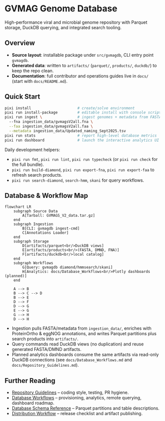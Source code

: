# GVMAG Genome Database

High-performance viral and microbial genome repository with Parquet storage, DuckDB querying, and integrated search tooling.

## Overview
- **Source layout**: installable package under `src/gvmagdb`, CLI entry point `gvmagdb`.
- **Generated data**: written to `artifacts/` (`parquet/`, `products/`, `duckdb/`) to keep the repo clean.
- **Documentation**: full contributor and operations guides live in `docs/` (start with `docs/README.md`).

## Quick Start
```bash
pixi install                     # create/solve environment
pixi run install-package         # editable install with console script
pixi run ingest \                # ingest genomes + metadata from FASTA/TSV
  --fna ingestion_data/gvmagsV2all.fna \
  --faa ingestion_data/gvmagsV2all.faa \
  --metadata ingestion_data/Updated_naming_Sept2025.tsv
pixi run stats                   # report high-level database metrics
pixi run dashboard               # launch the interactive analytics UI
```
Daily development helpers:
- `pixi run fmt`, `pixi run lint`, `pixi run typecheck` (or `pixi run check` for the full bundle).
- `pixi run build-diamond`, `pixi run export-fna`, `pixi run export-faa` to refresh search products.
- `pixi run search-diamond`, `search-hmm`, `skani` for query workflows.

## Database & Workflow Map
```mermaid
flowchart LR
    subgraph Source Data
        A[Tarball: GVMAGS_V2_data.tar.gz]
    end
    subgraph Ingestion
        B[CLI: gvmagdb ingest-cmd]
        C[Annotations Loader]
    end
    subgraph Storage
        D[artifacts/parquet<br/>DuckDB views]
        E[artifacts/products<br/>(FASTA, DMND, FNA)]
        F[artifacts/duckdb<br/>local catalog]
    end
    subgraph Workflows
        G[Query: gvmagdb diamond/hmmsearch/skani]
        H[Analytics: docs/Database_Workflows<br/>Plotly dashboards (planned)]
    end

    A --> B
    B --> C --> D
    B --> E
    D --> F
    D --> G
    E --> G
    G --> H
    D --> H
```

- Ingestion pulls FASTA/metadata from `ingestion_data/`, enriches with ProteinOrtho & eggNOG annotations, and writes Parquet partitions plus search products into `artifacts/`.
- Query commands read DuckDB views (no duplication) and reuse generated FASTA/DMND artifacts.
- Planned analytics dashboards consume the same artifacts via read-only DuckDB connections (see `docs/Database_Workflows.md` and `docs/Repository_Guidelines.md`).

## Further Reading
- [Repository Guidelines](docs/Repository_Guidelines.md) – coding style, testing, PR hygiene.
- [Database Workflows](docs/Database_Workflows.md) – provisioning, analytics, remote querying, dashboard roadmap.
- [Database Schema Reference](docs/Database_Schema.md) – Parquet partitions and table descriptions.
- [Distribution Workflow](docs/Distribution_Workflow.md) – release checklist and artifact publishing.
